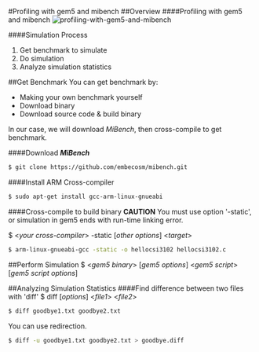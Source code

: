 #Profiling with gem5 and mibench
##Overview
####Profiling with gem5 and mibench
![profiling-with-gem5-and-mibench](http://dclab.yonsei.ac.kr/csi3102/profiling_with_gem5_and_mibench.png)

####Simulation Process
1. Get benchmark to simulate
2. Do simulation
3. Analyze simulation statistics

##Get Benchmark
You can get benchmark by:
- Making your own benchmark yourself
- Download binary
- Download source code & build binary

In our case, we will download _MiBench_, then cross-compile to get benchmark.

####Download ___MiBench___
```sh
$ git clone https://github.com/embecosm/mibench.git
```

####Install ARM Cross-compiler
```sh
$ sudo apt-get install gcc-arm-linux-gnueabi
```

####Cross-compile to build binary
**CAUTION** You must use option '-static', or simulation in gem5 ends with run-time linking error. <br />

$ <_your cross-compiler_> -static [_other options_] <_target_>

```sh
$ arm-linux-gnueabi-gcc -static -o hellocsi3102 hellocsi3102.c 
```
##Perform Simulation
$ <_gem5 binary_> [_gem5 options_] <_gem5 script_> [_gem5 script options_]


##Analyzing Simulation Statistics
####Find difference between two files with 'diff'
$ diff [_options_] <_file1_> <_file2_>

```sh
$ diff goodbye1.txt goodbye2.txt
```

You can use redirection.
```sh
$ diff -u goodbye1.txt goodbye2.txt > goodbye.diff
```
